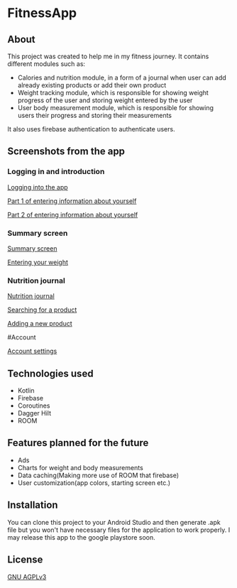 # FitnessApp

## About

This project was created to help me in my fitness journey. It contains different modules such as:

- Calories and nutrition module, in a form of a journal when user can add already existing products or add their own product
- Weight tracking module, which is responsible for showing weight progress of the user and storing weight entered by the user
- User body measurement module, which is responsible for showing users their progress and storing their measurements

It also uses firebase authentication to authenticate users.

## Screenshots from the app

### Logging in and introduction
[Logging into the app](https://github.com/Bodzio6978/FitnessApp/blob/main/images/login.png)

[Part 1 of entering information about yourself](https://github.com/Bodzio6978/FitnessApp/blob/main/images/enter1.png)

[Part 2 of entering information about yourself](https://github.com/Bodzio6978/FitnessApp/blob/main/images/enter2.png)

### Summary screen

[Summary screen](https://github.com/Bodzio6978/FitnessApp/blob/main/images/summary.png)

[Entering your weight](https://github.com/Bodzio6978/FitnessApp/blob/main/images/weight.png)

### Nutrition journal

[Nutrition journal](https://github.com/Bodzio6978/FitnessApp/blob/main/images/journal.png)

[Searching for a product](https://github.com/Bodzio6978/FitnessApp/blob/main/images/search.png)

[Adding a new product](https://github.com/Bodzio6978/FitnessApp/blob/main/images/add.png)

#Account

[Account settings](https://github.com/Bodzio6978/FitnessApp/blob/main/images/account.png)

## Technologies used

- Kotlin
- Firebase
- Coroutines
- Dagger Hilt
- ROOM

## Features planned for the future

- Ads
- Charts for weight and body measurements
- Data caching(Making more use of ROOM that firebase)
- User customization(app colors, starting screen etc.)

## Installation

You can clone this project to your Android Studio and then generate .apk file but you won't have necessary files for the application to work properly. I may release this app to the google playstore soon.

## License
[GNU AGPLv3](https://choosealicense.com/licenses/agpl-3.0/)
